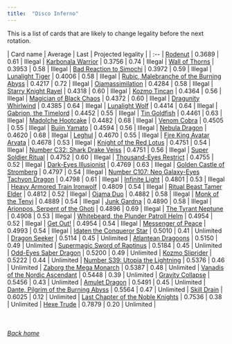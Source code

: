 ```yaml
---
title:  "Disco Inferno"
---
```


This is a list of cards that are likely to change legality before the next rotation.

| Card name | Average | Last | Projected legality |
| :-- |
[Rodenut](https://db.ygoprodeck.com/card/?search=Rodenut) | 0.3689 | 0.61 | Illegal |
[Karbonala Warrior](https://db.ygoprodeck.com/card/?search=Karbonala%20Warrior) | 0.3756 | 0.74 | Illegal |
[Wall of Thorns](https://db.ygoprodeck.com/card/?search=Wall%20of%20Thorns) | 0.3953 | 0.58 | Illegal |
[Bad Reaction to Simochi](https://db.ygoprodeck.com/card/?search=Bad%20Reaction%20to%20Simochi) | 0.3972 | 0.59 | Illegal |
[Lunalight Tiger](https://db.ygoprodeck.com/card/?search=Lunalight%20Tiger) | 0.4006 | 0.58 | Illegal |
[Rubic, Malebranche of the Burning Abyss](https://db.ygoprodeck.com/card/?search=Rubic,%20Malebranche%20of%20the%20Burning%20Abyss) | 0.4217 | 0.72 | Illegal |
[Ojamassimilation](https://db.ygoprodeck.com/card/?search=Ojamassimilation) | 0.4284 | 0.58 | Illegal |
[Starry Knight Rayel](https://db.ygoprodeck.com/card/?search=Starry%20Knight%20Rayel) | 0.4318 | 0.60 | Illegal |
[Kozmo Tincan](https://db.ygoprodeck.com/card/?search=Kozmo%20Tincan) | 0.4364 | 0.56 | Illegal |
[Magician of Black Chaos](https://db.ygoprodeck.com/card/?search=Magician%20of%20Black%20Chaos) | 0.4372 | 0.60 | Illegal |
[Dragunity Whirlwind](https://db.ygoprodeck.com/card/?search=Dragunity%20Whirlwind) | 0.4385 | 0.64 | Illegal |
[Lunalight Wolf](https://db.ygoprodeck.com/card/?search=Lunalight%20Wolf) | 0.4414 | 0.64 | Illegal |
[Gabrion, the Timelord](https://db.ygoprodeck.com/card/?search=Gabrion,%20the%20Timelord) | 0.4452 | 0.55 | Illegal |
[Tin Goldfish](https://db.ygoprodeck.com/card/?search=Tin%20Goldfish) | 0.4461 | 0.63 | Illegal |
[Madolche Hootcake](https://db.ygoprodeck.com/card/?search=Madolche%20Hootcake) | 0.4482 | 0.68 | Illegal |
[Venom Cobra](https://db.ygoprodeck.com/card/?search=Venom%20Cobra) | 0.4505 | 0.55 | Illegal |
[Bujin Yamato](https://db.ygoprodeck.com/card/?search=Bujin%20Yamato) | 0.4594 | 0.56 | Illegal |
[Nebula Dragon](https://db.ygoprodeck.com/card/?search=Nebula%20Dragon) | 0.4620 | 0.68 | Illegal |
[Leghul](https://db.ygoprodeck.com/card/?search=Leghul) | 0.4670 | 0.55 | Illegal |
[Fire King Avatar Arvata](https://db.ygoprodeck.com/card/?search=Fire%20King%20Avatar%20Arvata) | 0.4678 | 0.53 | Illegal |
[Knight of the Red Lotus](https://db.ygoprodeck.com/card/?search=Knight%20of%20the%20Red%20Lotus) | 0.4751 | 0.54 | Illegal |
[Number C32: Shark Drake Veiss](https://db.ygoprodeck.com/card/?search=Number%20C32:%20Shark%20Drake%20Veiss) | 0.4751 | 0.56 | Illegal |
[Super Soldier Ritual](https://db.ygoprodeck.com/card/?search=Super%20Soldier%20Ritual) | 0.4752 | 0.60 | Illegal |
[Thousand-Eyes Restrict](https://db.ygoprodeck.com/card/?search=Thousand-Eyes%20Restrict) | 0.4755 | 0.52 | Illegal |
[Dark-Eyes Illusionist](https://db.ygoprodeck.com/card/?search=Dark-Eyes%20Illusionist) | 0.4769 | 0.63 | Illegal |
[Golden Castle of Stromberg](https://db.ygoprodeck.com/card/?search=Golden%20Castle%20of%20Stromberg) | 0.4797 | 0.54 | Illegal |
[Number C107: Neo Galaxy-Eyes Tachyon Dragon](https://db.ygoprodeck.com/card/?search=Number%20C107:%20Neo%20Galaxy-Eyes%20Tachyon%20Dragon) | 0.4798 | 0.61 | Illegal |
[Infinite Light](https://db.ygoprodeck.com/card/?search=Infinite%20Light) | 0.4801 | 0.53 | Illegal |
[Heavy Armored Train Ironwolf](https://db.ygoprodeck.com/card/?search=Heavy%20Armored%20Train%20Ironwolf) | 0.4809 | 0.54 | Illegal |
[Ritual Beast Tamer Elder](https://db.ygoprodeck.com/card/?search=Ritual%20Beast%20Tamer%20Elder) | 0.4812 | 0.52 | Illegal |
[Ojama Duo](https://db.ygoprodeck.com/card/?search=Ojama%20Duo) | 0.4882 | 0.58 | Illegal |
[Monk of the Tenyi](https://db.ygoprodeck.com/card/?search=Monk%20of%20the%20Tenyi) | 0.4889 | 0.54 | Illegal |
[Junk Gardna](https://db.ygoprodeck.com/card/?search=Junk%20Gardna) | 0.4890 | 0.58 | Illegal |
[Arionpos, Serpent of the Ghoti](https://db.ygoprodeck.com/card/?search=Arionpos,%20Serpent%20of%20the%20Ghoti) | 0.4896 | 0.69 | Illegal |
[The Tyrant Neptune](https://db.ygoprodeck.com/card/?search=The%20Tyrant%20Neptune) | 0.4908 | 0.53 | Illegal |
[Whitebeard, the Plunder Patroll Helm](https://db.ygoprodeck.com/card/?search=Whitebeard,%20the%20Plunder%20Patroll%20Helm) | 0.4954 | 0.52 | Illegal |
[Get Out!](https://db.ygoprodeck.com/card/?search=Get%20Out!) | 0.4954 | 0.54 | Illegal |
[Messenger of Peace](https://db.ygoprodeck.com/card/?search=Messenger%20of%20Peace) | 0.4993 | 0.54 | Illegal |
[Idaten the Conqueror Star](https://db.ygoprodeck.com/card/?search=Idaten%20the%20Conqueror%20Star) | 0.5010 | 0.41 | Unlimited |
[Dragon Seeker](https://db.ygoprodeck.com/card/?search=Dragon%20Seeker) | 0.5114 | 0.45 | Unlimited |
[Atlantean Dragoons](https://db.ygoprodeck.com/card/?search=Atlantean%20Dragoons) | 0.5150 | 0.49 | Unlimited |
[Supermagic Sword of Raptinus](https://db.ygoprodeck.com/card/?search=Supermagic%20Sword%20of%20Raptinus) | 0.5184 | 0.45 | Unlimited |
[Odd-Eyes Saber Dragon](https://db.ygoprodeck.com/card/?search=Odd-Eyes%20Saber%20Dragon) | 0.5200 | 0.49 | Unlimited |
[Kozmo Sliprider](https://db.ygoprodeck.com/card/?search=Kozmo%20Sliprider) | 0.5222 | 0.44 | Unlimited |
[Number S39: Utopia the Lightning](https://db.ygoprodeck.com/card/?search=Number%20S39:%20Utopia%20the%20Lightning) | 0.5376 | 0.46 | Unlimited |
[Zaborg the Mega Monarch](https://db.ygoprodeck.com/card/?search=Zaborg%20the%20Mega%20Monarch) | 0.5387 | 0.48 | Unlimited |
[Vanadis of the Nordic Ascendant](https://db.ygoprodeck.com/card/?search=Vanadis%20of%20the%20Nordic%20Ascendant) | 0.5448 | 0.39 | Unlimited |
[Gravity Collapse](https://db.ygoprodeck.com/card/?search=Gravity%20Collapse) | 0.5456 | 0.43 | Unlimited |
[Amulet Dragon](https://db.ygoprodeck.com/card/?search=Amulet%20Dragon) | 0.5491 | 0.45 | Unlimited |
[Dante, Pilgrim of the Burning Abyss](https://db.ygoprodeck.com/card/?search=Dante,%20Pilgrim%20of%20the%20Burning%20Abyss) | 0.5564 | 0.47 | Unlimited |
[Skill Drain](https://db.ygoprodeck.com/card/?search=Skill%20Drain) | 0.6025 | 0.12 | Unlimited |
[Last Chapter of the Noble Knights](https://db.ygoprodeck.com/card/?search=Last%20Chapter%20of%20the%20Noble%20Knights) | 0.7536 | 0.38 | Unlimited |
[Hexe Trude](https://db.ygoprodeck.com/card/?search=Hexe%20Trude) | 0.7879 | 0.20 | Unlimited |

<br>

###### [Back home](index)